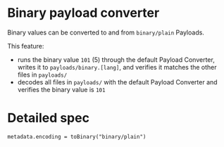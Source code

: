# Binary payload converter

Binary values can be converted to and from `binary/plain` Payloads.

This feature: 

- runs the binary value `101` (5) through the default Payload Converter, writes it to `payloads/binary.[lang]`, and
  verifies it matches the other files in `payloads/`
- decodes all files in `payloads/` with the default Payload Converter and verifies the binary value is `101`

# Detailed spec

`metadata.encoding = toBinary("binary/plain")`